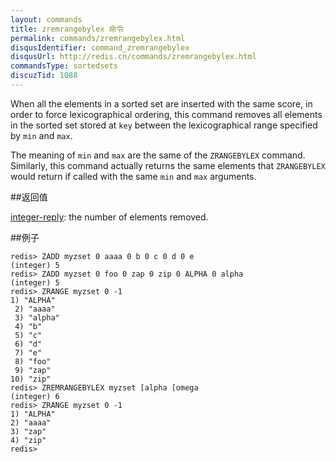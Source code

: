 ```yaml
---
layout: commands
title: zremrangebylex 命令
permalink: commands/zremrangebylex.html
disqusIdentifier: command_zremrangebylex
disqusUrl: http://redis.cn/commands/zremrangebylex.html
commandsType: sortedsets
discuzTid: 1088
---
```


When all the elements in a sorted set are inserted with the same score, in order to force lexicographical ordering, this command removes all elements in the sorted set stored at `key` between the lexicographical range specified by `min` and `max`.

The meaning of `min` and `max` are the same of the `ZRANGEBYLEX` command. Similarly, this command actually returns the same elements that `ZRANGEBYLEX` would return if called with the same `min` and `max` arguments.

##返回值

[integer-reply](/topics/protocol#integer-reply): the number of elements removed.

##例子

	redis> ZADD myzset 0 aaaa 0 b 0 c 0 d 0 e
	(integer) 5
	redis> ZADD myzset 0 foo 0 zap 0 zip 0 ALPHA 0 alpha
	(integer) 5
	redis> ZRANGE myzset 0 -1
	1) "ALPHA"
	 2) "aaaa"
	 3) "alpha"
	 4) "b"
	 5) "c"
	 6) "d"
	 7) "e"
	 8) "foo"
	 9) "zap"
	10) "zip"
	redis> ZREMRANGEBYLEX myzset [alpha [omega
	(integer) 6
	redis> ZRANGE myzset 0 -1
	1) "ALPHA"
	2) "aaaa"
	3) "zap"
	4) "zip"
	redis> 
